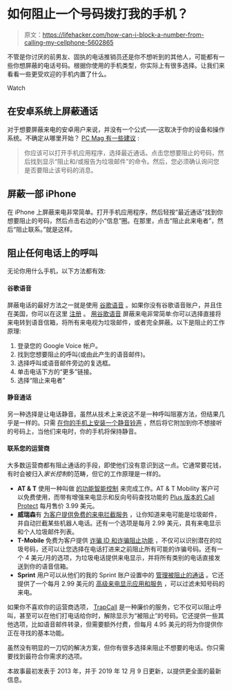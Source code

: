 # 如何阻止一个号码拨打我的手机？

> 原文：<https://lifehacker.com/how-can-i-block-a-number-from-calling-my-cellphone-5602865>

不管是你讨厌的前男友、固执的电话推销员还是你不想听到的其他人，可能都有一些你想屏蔽的电话号码。根据你使用的手机类型，你实际上有很多选择。让我们来看看一些更受欢迎的手机内置了什么。

Watch

## **在安卓系统上屏蔽通话**

对于想要屏蔽来电的安卓用户来说，并没有一个公式——这取决于你的设备和操作系统。不确定从哪里开始？ [PC Mag 有一些建议](https://www.pcmag.com/feature/362120/how-to-block-robocalls-and-spam-calls/3) :

> 你应该可以打开手机应用程序，选择最近通话。点击您想要阻止的号码，然后找到显示“阻止和/或报告为垃圾邮件”的命令。然后，您必须确认询问您是否要阻止该号码的消息。

## **屏蔽一部 iPhone**

在 iPhone 上屏蔽来电非常简单。打开手机应用程序，然后轻按“最近通话”找到你想要阻止的号码，然后点击右边的小“信息”圈。在那里，点击“阻止此来电者”，然后“阻止联系。”就是这样。

## **阻止任何电话上的呼叫**

无论你用什么手机，以下方法都有效:

#### **谷歌语音**

屏蔽电话的最好方法之一就是使用 [谷歌语音](http://www.google.com/googlevoice/about.html) 。如果你没有谷歌语音账户，并且住在美国，你可以在这里 [注册](https://voice.google.com/about) 。 [用谷歌语音](http://www.google.com/support/voice/bin/answer.py?hl=en&answer=115089) 屏蔽来电非常简单:你可以选择直接将来电转到语音信箱，将所有来电视为垃圾邮件，或者完全屏蔽。以下是阻止的工作原理:

1.  登录您的 Google Voice 帐户。
2.  找到您想要阻止的呼叫(或由此产生的语音邮件)。
3.  选择呼叫或语音邮件旁边的复选框。
4.  单击电话下方的“更多”链接。
5.  选择“阻止来电者”

#### **静音通话**

另一种选择是让电话静音。虽然从技术上来说这不是一种呼叫阻塞方法，但结果几乎是一样的。只需 [在你的手机上安装一个静音铃声](http://lifehacker.com/how-to-turn-any-song-into-a-ringtone-for-your-iphone-or-5848406) ，然后将它附加到你不想接听的号码上，当他们来电时，你的手机将保持静音。

#### **联系您的运营商**

大多数运营商都有阻止通话的手段，即使他们没有意识到这一点。它通常要花钱，有时会被归入*家长控制*的范畴，但它的工作原理是一样的。

*   **AT & T** 使用一种叫做 [的功能智能控制](http://www.att.com/gen/sites/smartlimits?pid=8950) 来完成工作。AT & T Mobility 客户可以免费使用，而带有增强来电显示和反向号码查找功能的 [Plus 版本的 Call Protect](https://www.att.com/features/security-apps.html) 每月售价 3.99 美元。
*   **威瑞森**有 [为客户提供免费的来电拦截服务](https://www.verizonwireless.com/solutions-and-services/call-filter/) ，让你知道来电可能是垃圾邮件，并自动拦截某些机器人电话。还有一个选项是每月 2.99 美元，具有来电显示和个人垃圾邮件列表。
*   **T-Mobile** 免费为客户提供 [诈骗 ID 和诈骗阻止功能](https://www.t-mobile.com/customers/mobile-security) ，不仅可以识别潜在的垃圾号码，还可以让您选择在电话打进来之前阻止所有可能的诈骗号码。还有一个 4 美元/月的选项，为垃圾电话提供来电显示，并将所有类别的电话直接发送到你的语音信箱。
*   **Sprint** 用户可以从他们的我的 Sprint 账户设置中的 [管理被阻止的通话](http://support.sprint.com/support/article/Block__restrict_or_allow_voice_calls_using_My_Sprint/case-fk158645-20101105-114511) 。它还提供了一个每月 2.99 美元的 [高级来电显示应用和服务](https://www.sprint.com/en/support/solutions/services/faqs-about-premium-caller-id.html) ，可以过滤未知号码的来电。

如果你不喜欢你的运营商选项， [TrapCall](https://www.trapcall.com/) 是一种廉价的服务，它不仅可以阻止呼叫，甚至可以在他们打电话给你时，解除显示为“被阻止”的号码。它还提供一些其他选项，比如语音邮件转录，但需要额外付费，但每月 4.95 美元的将为你提供你正在寻找的基本功能。

虽然没有明显的一刀切的解决方案，但你有很多选择来阻止不想要的电话。你只需要找到最符合你需求的选项。

本故事最初发表于 2013 年，并于 2019 年 12 月 9 日更新，以提供更全面的最新信息。
